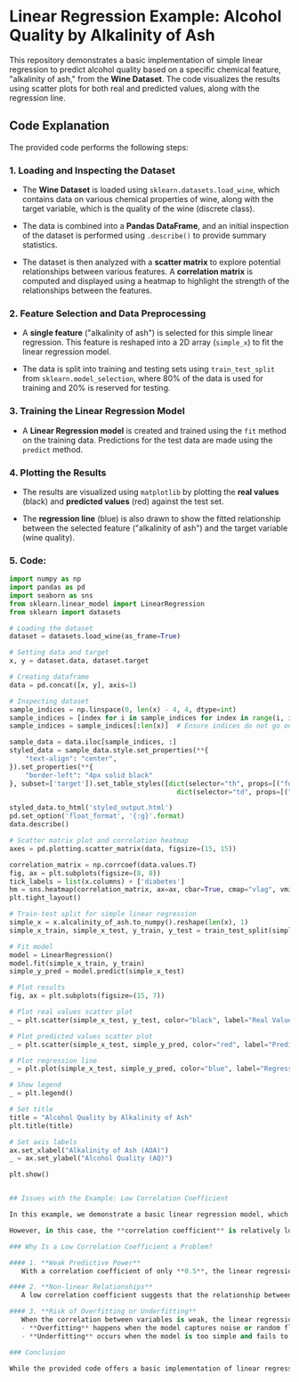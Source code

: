# Linear Regression Example: Alcohol Quality by Alkalinity of Ash

This repository demonstrates a basic implementation of simple linear regression to predict alcohol quality based on a specific chemical feature, "alkalinity of ash," from the **Wine Dataset**. The code visualizes the results using scatter plots for both real and predicted values, along with the regression line.

## Code Explanation

The provided code performs the following steps:

### 1. **Loading and Inspecting the Dataset**
- The **Wine Dataset** is loaded using `sklearn.datasets.load_wine`, which contains data on various chemical properties of wine, along with the target variable, which is the quality of the wine (discrete class).
  
- The data is combined into a **Pandas DataFrame**, and an initial inspection of the dataset is performed using `.describe()` to provide summary statistics.

- The dataset is then analyzed with a **scatter matrix** to explore potential relationships between various features. A **correlation matrix** is computed and displayed using a heatmap to highlight the strength of the relationships between the features.

### 2. **Feature Selection and Data Preprocessing**
- A **single feature** ("alkalinity of ash") is selected for this simple linear regression. This feature is reshaped into a 2D array (`simple_x`) to fit the linear regression model.

- The data is split into training and testing sets using `train_test_split` from `sklearn.model_selection`, where 80% of the data is used for training and 20% is reserved for testing.

### 3. **Training the Linear Regression Model**
- A **Linear Regression model** is created and trained using the `fit` method on the training data. Predictions for the test data are made using the `predict` method.

### 4. **Plotting the Results**
- The results are visualized using `matplotlib` by plotting the **real values** (black) and **predicted values** (red) against the test set.
  
- The **regression line** (blue) is also drawn to show the fitted relationship between the selected feature ("alkalinity of ash") and the target variable (wine quality).

### 5. **Code:**

```python
import numpy as np
import pandas as pd
import seaborn as sns
from sklearn.linear_model import LinearRegression
from sklearn import datasets

# Loading the dataset
dataset = datasets.load_wine(as_frame=True)

# Setting data and target
x, y = dataset.data, dataset.target

# Creating dataframe
data = pd.concat([x, y], axis=1)

# Inspecting dataset
sample_indices = np.linspace(0, len(x) - 4, 4, dtype=int)
sample_indices = [index for i in sample_indices for index in range(i, i + 4)]
sample_indices = sample_indices[:len(x)]  # Ensure indices do not go out of bounds

sample_data = data.iloc[sample_indices, :]
styled_data = sample_data.style.set_properties(**{
    "text-align": "center",
}).set_properties(**{
    "border-left": "4px solid black"
}, subset=['target']).set_table_styles([dict(selector="th", props=[("font-size", "13px")]), 
                                          dict(selector="td", props=[("font-size", "11px")])]).background_gradient()

styled_data.to_html('styled_output.html')
pd.set_option('float_format', '{:g}'.format)
data.describe()

# Scatter matrix plot and correlation heatmap
axes = pd.plotting.scatter_matrix(data, figsize=(15, 15))

correlation_matrix = np.corrcoef(data.values.T)
fig, ax = plt.subplots(figsize=(8, 8))
tick_labels = list(x.columns) + ['diabetes']
hm = sns.heatmap(correlation_matrix, ax=ax, cbar=True, cmap="vlag", vmin=-1, vmax=1, annot=True, fmt='.2f', annot_kws={'size': 12}, xticklabels=tick_labels, yticklabels=tick_labels)
plt.tight_layout()

# Train-test split for simple linear regression
simple_x = x.alcalinity_of_ash.to_numpy().reshape(len(x), 1)
simple_x_train, simple_x_test, y_train, y_test = train_test_split(simple_x, y, random_state=0, test_size=0.2)

# Fit model
model = LinearRegression()
model.fit(simple_x_train, y_train)
simple_y_pred = model.predict(simple_x_test)

# Plot results
fig, ax = plt.subplots(figsize=(15, 7))

# Plot real values scatter plot
_ = plt.scatter(simple_x_test, y_test, color="black", label="Real Values")

# Plot predicted values scatter plot
_ = plt.scatter(simple_x_test, simple_y_pred, color="red", label="Predicted Values")

# Plot regression line
_ = plt.plot(simple_x_test, simple_y_pred, color="blue", label="Regression Line")

# Show legend
_ = plt.legend()

# Set title
title = "Alcohol Quality by Alkalinity of Ash"
plt.title(title)

# Set axis labels
ax.set_xlabel("Alkalinity of Ash (AOA)")
_ = ax.set_ylabel("Alcohol Quality (AQ)")

plt.show()


## Issues with the Example: Low Correlation Coefficient

In this example, we demonstrate a basic linear regression model, which is highly dependent on the **correlation coefficient** (denoted as **r**) between the independent variable (alkalinity of ash) and the dependent variable (alcohol quality). For linear regression to be effective, a strong linear relationship between these two variables is essential for making accurate predictions.

However, in this case, the **correlation coefficient** is relatively low (around **0.5**), which signals a **weak linear relationship** between alkalinity of ash and alcohol quality. Ideally, a good linear regression model should exhibit a correlation coefficient closer to **1** (indicating a strong positive linear relationship) or **-1** (indicating a strong negative relationship).

### Why Is a Low Correlation Coefficient a Problem?

#### 1. **Weak Predictive Power**
   With a correlation coefficient of only **0.5**, the linear regression model struggles to capture the true relationship between the variables. This can lead to inaccurate predictions, as the model may fail to represent the underlying trend effectively.

#### 2. **Non-linear Relationships**
   A low correlation coefficient suggests that the relationship between the two variables might not be linear. In such cases, linear regression is not the most suitable model. More advanced techniques like **polynomial regression**, **decision trees**, or other **machine learning models** could potentially yield better results by capturing the non-linear relationship between the variables.

#### 3. **Risk of Overfitting or Underfitting**
   When the correlation between variables is weak, the linear regression model might either **overfit** or **underfit** the data:
   - **Overfitting** happens when the model captures noise or random fluctuations in the data, rather than the actual trend, leading to poor generalization.
   - **Underfitting** occurs when the model is too simple and fails to capture the significant patterns, leading to subpar performance.

### Conclusion

While the provided code offers a basic implementation of linear regression, the model's performance is limited due to the **low correlation coefficient** (around **0.5**). A stronger correlation would likely improve the accuracy of the predictions. To enhance the model, you might explore other features, utilize more complex models, or conduct further analysis to identify stronger relationships that lead to better prediction outcomes.

